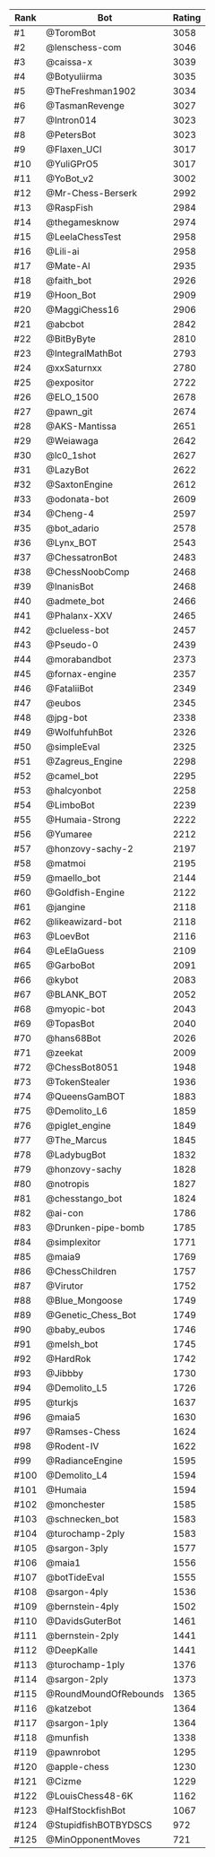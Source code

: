 Rank|Bot|Rating
---|---|---
#1|@ToromBot|3058
#2|@lenschess-com|3046
#3|@caissa-x|3039
#4|@Botyuliirma|3035
#5|@TheFreshman1902|3034
#6|@TasmanRevenge|3027
#7|@Intron014|3023
#8|@PetersBot|3023
#9|@Flaxen_UCI|3017
#10|@YuliGPrO5|3017
#11|@YoBot_v2|3002
#12|@Mr-Chess-Berserk|2992
#13|@RaspFish|2984
#14|@thegamesknow|2974
#15|@LeelaChessTest|2958
#16|@Lili-ai|2958
#17|@Mate-AI|2935
#18|@faith_bot|2926
#19|@Hoon_Bot|2909
#20|@MaggiChess16|2906
#21|@abcbot|2842
#22|@BitByByte|2810
#23|@IntegralMathBot|2793
#24|@xxSaturnxx|2780
#25|@expositor|2722
#26|@ELO_1500|2678
#27|@pawn_git|2674
#28|@AKS-Mantissa|2651
#29|@Weiawaga|2642
#30|@lc0_1shot|2627
#31|@LazyBot|2622
#32|@SaxtonEngine|2612
#33|@odonata-bot|2609
#34|@Cheng-4|2597
#35|@bot_adario|2578
#36|@Lynx_BOT|2543
#37|@ChessatronBot|2483
#38|@ChessNoobComp|2468
#39|@InanisBot|2468
#40|@admete_bot|2466
#41|@Phalanx-XXV|2465
#42|@clueless-bot|2457
#43|@Pseudo-0|2439
#44|@morabandbot|2373
#45|@fornax-engine|2357
#46|@FataliiBot|2349
#47|@eubos|2345
#48|@jpg-bot|2338
#49|@WolfuhfuhBot|2326
#50|@simpleEval|2325
#51|@Zagreus_Engine|2298
#52|@camel_bot|2295
#53|@halcyonbot|2258
#54|@LimboBot|2239
#55|@Humaia-Strong|2222
#56|@Yumaree|2212
#57|@honzovy-sachy-2|2197
#58|@matmoi|2195
#59|@maello_bot|2144
#60|@Goldfish-Engine|2122
#61|@jangine|2118
#62|@likeawizard-bot|2118
#63|@LoevBot|2116
#64|@LeElaGuess|2109
#65|@GarboBot|2091
#66|@kybot|2083
#67|@BLANK_BOT|2052
#68|@myopic-bot|2043
#69|@TopasBot|2040
#70|@hans68Bot|2026
#71|@zeekat|2009
#72|@ChessBot8051|1948
#73|@TokenStealer|1936
#74|@QueensGamBOT|1883
#75|@Demolito_L6|1859
#76|@piglet_engine|1849
#77|@The_Marcus|1845
#78|@LadybugBot|1832
#79|@honzovy-sachy|1828
#80|@notropis|1827
#81|@chesstango_bot|1824
#82|@ai-con|1786
#83|@Drunken-pipe-bomb|1785
#84|@simplexitor|1771
#85|@maia9|1769
#86|@ChessChildren|1757
#87|@Virutor|1752
#88|@Blue_Mongoose|1749
#89|@Genetic_Chess_Bot|1749
#90|@baby_eubos|1746
#91|@melsh_bot|1745
#92|@HardRok|1742
#93|@Jibbby|1730
#94|@Demolito_L5|1726
#95|@turkjs|1637
#96|@maia5|1630
#97|@Ramses-Chess|1624
#98|@Rodent-IV|1622
#99|@RadianceEngine|1595
#100|@Demolito_L4|1594
#101|@Humaia|1594
#102|@monchester|1585
#103|@schnecken_bot|1583
#104|@turochamp-2ply|1583
#105|@sargon-3ply|1577
#106|@maia1|1556
#107|@botTideEval|1555
#108|@sargon-4ply|1536
#109|@bernstein-4ply|1502
#110|@DavidsGuterBot|1461
#111|@bernstein-2ply|1441
#112|@DeepKalle|1441
#113|@turochamp-1ply|1376
#114|@sargon-2ply|1373
#115|@RoundMoundOfRebounds|1365
#116|@katzebot|1364
#117|@sargon-1ply|1364
#118|@munfish|1338
#119|@pawnrobot|1295
#120|@apple-chess|1230
#121|@Cizme|1229
#122|@LouisChess48-6K|1162
#123|@HalfStockfishBot|1067
#124|@StupidfishBOTBYDSCS|972
#125|@MinOpponentMoves|721
